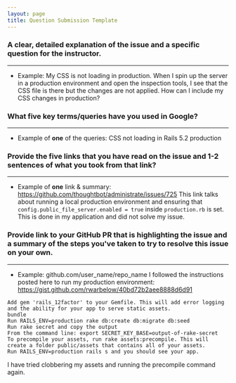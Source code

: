 ```yaml
---
layout: page
title: Question Submission Template
---
```


### A clear, detailed explanation of the issue and a specific question for the instructor.
___

- Example: My CSS is not loading in production. When I spin up the server in a production environment and open the inspection tools, I see that the CSS file is there but the changes are not applied. How can I include my CSS changes in production?






### What **five** key terms/queries have you used in Google?
___

- Example of **one** of the queries: CSS not loading in Rails 5.2 production







### Provide the five links that you have read on the issue and 1-2 sentences of what you took from that link?
___

- Example of **one** link & summary:  https://github.com/thoughtbot/administrate/issues/725
This link talks about running a local production environment and ensuring that `config.public_file_server.enabled = true` inside `production.rb` is set. This is done in my application and did not solve my issue.






### Provide link to your GitHub PR that is highlighting the issue and a summary of the steps you've taken to try to resolve this issue on your own.
___

- Example: github.com/user_name/repo_name
I followed the instructions posted here to run my production environment: https://gist.github.com/rwarbelow/40bd72b2aee8888d6d91
```
Add gem 'rails_12factor' to your Gemfile. This will add error logging and the ability for your app to serve static assets.
bundle
Run RAILS_ENV=production rake db:create db:migrate db:seed
Run rake secret and copy the output
From the command line: export SECRET_KEY_BASE=output-of-rake-secret
To precompile your assets, run rake assets:precompile. This will create a folder public/assets that contains all of your assets.
Run RAILS_ENV=production rails s and you should see your app.
```
I have tried clobbering my assets and running the precompile command again.
